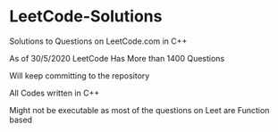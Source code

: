 # LeetCode-Solutions
Solutions to Questions on LeetCode.com in C++ 



As of 30/5/2020 LeetCode Has More than 1400 Questions


Will keep committing to the repository


All Codes written in C++


Might not be executable as most of the questions on Leet are Function based
